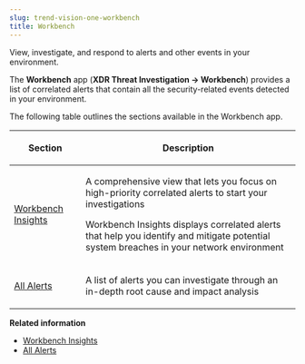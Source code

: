 ```yaml
---
slug: trend-vision-one-workbench
title: Workbench
---
```


View, investigate, and respond to alerts and other events in your environment.

The **Workbench** app (**XDR Threat Investigation → Workbench**) provides a list of correlated alerts that contain all the security-related events detected in your environment.

The following table outlines the sections available in the Workbench app.

<table>
<colgroup>
<col style="width: 25%" />
<col style="width: 75%" />
</colgroup>
<thead>
<tr>
<th><p>Section</p></th>
<th><p>Description</p></th>
</tr>
</thead>
<tbody>
<tr>
<td><p><a href="trend-vision-one-workbench-insights">Workbench Insights</a></p></td>
<td><p>A comprehensive view that lets you focus on high-priority correlated alerts to start your investigations</p>
<p>Workbench Insights displays correlated alerts that help you identify and mitigate potential system breaches in your network environment</p></td>
</tr>
<tr>
<td><p><a href="trend-vision-one-all-alerts">All Alerts</a></p></td>
<td><p>A list of alerts you can investigate through an in-depth root cause and impact analysis</p></td>
</tr>
</tbody>
</table>

**Related information**

- [Workbench Insights](workbench-insights.md "Identify and mitigate potential system breaches and incidents in your environment.")
- [All Alerts](all-alerts.md "Investigate and understand the extent and severity of any alert to further decide response actions.")

